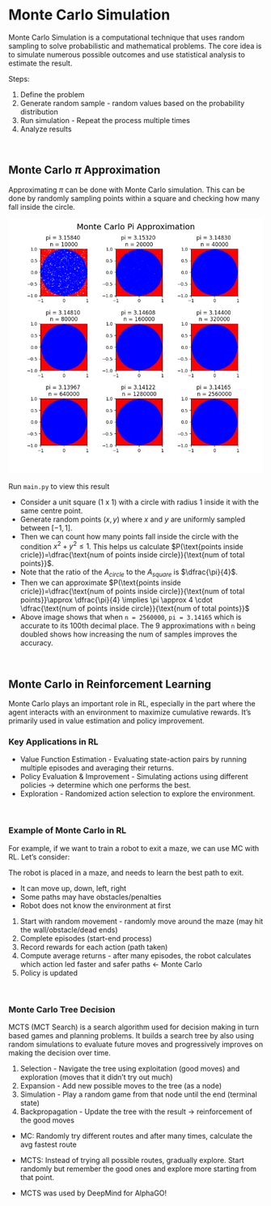 # Monte Carlo Simulation

Monte Carlo Simulation is a computational technique that uses random sampling to solve probabilistic and mathematical problems. The core idea is to simulate numerous possible outcomes and use statistical analysis to estimate the result.

Steps:

1. Define the problem
2. Generate random sample - random values based on the probability distribution
3. Run simulation - Repeat the process multiple times
4. Analyze results
<br>

## Monte Carlo $\pi$ Approximation

Approximating $\pi$ can be done with Monte Carlo simulation. This can be done by randomly sampling points within a square and checking how many fall inside the circle.

![Run `main.py` to view this result](./pi-approximation.png)

Run `main.py` to view this result

- Consider a unit square (1 x 1) with a circle with radius 1 inside it with the same centre point.
- Generate random points $(x, y)$ where $x$ and $y$ are uniformly sampled between $[-1, 1]$.
- Then we can count how many points fall inside the circle with the condition $x^2 + y^2 \leq 1$. This helps us calculate $P(\text{points inside cricle})=\dfrac{\text{num of points inside circle}}{\text{num of total points}}$.
- Note that the ratio of the $A_{circle}$ to the $A_{square}$  is $\dfrac{\pi}{4}$.
- Then we can approximate $P(\text{points inside cricle})=\dfrac{\text{num of points inside circle}}{\text{num of total points}}\approx \dfrac{\pi}{4} \implies \pi \approx 4 \cdot \dfrac{\text{num of points inside circle}}{\text{num of total points}}$
- Above image shows that when `n = 2560000`, `pi = 3.14165` which is accurate to its 100th decimal place. The 9 approximations with `n` being doubled shows how increasing the num of samples improves the accuracy.
<br>

## Monte Carlo in Reinforcement Learning

Monte Carlo plays an important role in RL, especially in the part where the agent interacts with an environment to maximize cumulative rewards. It’s primarily used in value estimation and policy improvement. 
<br>

### Key Applications in RL

- Value Function Estimation - Evaluating state-action pairs by running multiple episodes and averaging their returns.
- Policy Evaluation & Improvement - Simulating actions using different policies → determine which one performs the best.
- Exploration - Randomized action selection to explore the environment.
<br>

### Example of Monte Carlo in RL

For example, if we want to train a robot to exit a maze, we can use MC with RL. Let’s consider:

The robot is placed in a maze, and needs to learn the best path to exit.

- It can move up, down, left, right
- Some paths may have obstacles/penalties
- Robot does not know the environment at first

1. Start with random movement - randomly move around the maze (may hit the wall/obstacle/dead ends)
2. Complete episodes (start-end process)
3. Record rewards for each action (path taken)
4. Compute average returns - after many episodes, the robot calculates which action led faster and safer paths ← Monte Carlo
5. Policy is updated 
<br>

### Monte Carlo Tree Decision

MCTS (MCT Search) is a search algorithm used for decision making in turn based games and planning problems. It builds a search tree by also using random simulations to evaluate future moves and progressively improves on making the decision over time.

1. Selection - Navigate the tree using exploitation (good moves) and exploration (moves that it didn’t try out much)
2. Expansion - Add new possible moves to the tree (as a node)
3. Simulation - Play a random game from that node until the end (terminal state)
4. Backpropagation - Update the tree with the result → reinforcement of the good moves

- MC: Randomly try different routes and after many times, calculate the avg fastest route
- MCTS: Instead of trying all possible routes, gradually explore. Start randomly but remember the good ones and explore more starting from that point.

- MCTS was used by DeepMind for AlphaGO!
